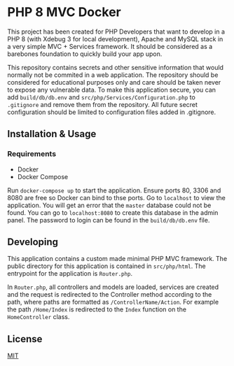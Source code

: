 # PHP 8 MVC Docker
This project has been created for PHP Developers that want to develop in a PHP 8 (with Xdebug 3 for local development), Apache and MySQL stack in a very simple MVC + Services framework. It should be considered as a barebones foundation to quickly build your app upon.

This repository contains secrets and other sensitive information that would normally not be commited in a web application. The repository should be considered for educational purposes only and care should be taken never to expose any vulnerable data. To make this application secure, you can add `build/db/db.env` and `src/php/Services/Configuration.php` to `.gitignore` and remove them from the repository. All future secret configuration should be limited to configuration files added in .gitignore.

## Installation & Usage
### Requirements
- Docker
- Docker Compose

Run `docker-compose up` to start the application. Ensure ports 80, 3306 and 8080 are free so Docker can bind to thse ports. Go to `localhost` to view the application. You will get an error that the `master` database could not be found. You can go to `localhost:8080` to create this database in the admin panel. The password to login can be found in the `build/db/db.env` file.

## Developing
This application contains a custom made minimal PHP MVC framework. The public directory for this application is contained in `src/php/html`. The entrypoint for the application is `Router.php`.

In `Router.php`, all controllers and models are loaded, services are created and the request is redirected to the Controller method according to the path, where paths are formatted as `/ControllerName/Action`. For example the path `/Home/Index` is redirected to the `Index` function on the `HomeController` class.

## License
[MIT](https://choosealicense.com/licenses/mit/)